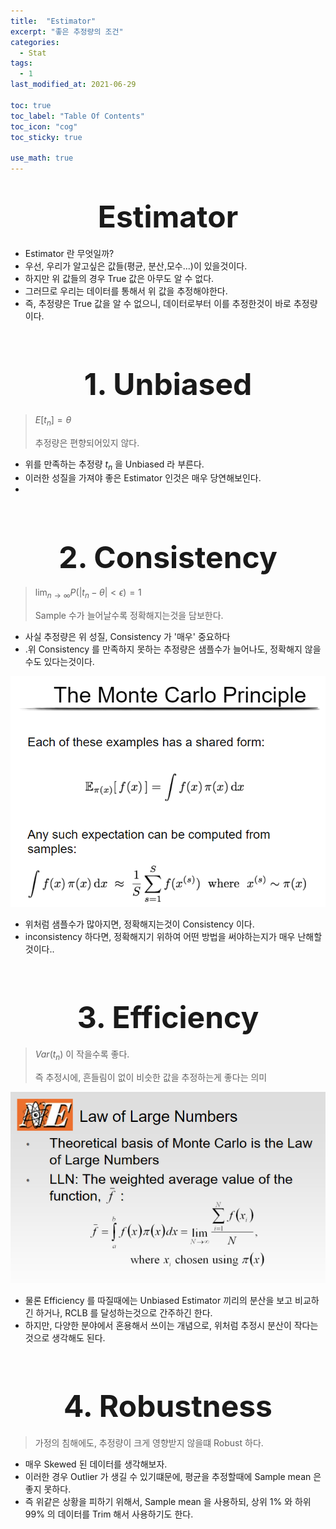 ```yaml
---
title:  "Estimator"
excerpt: "좋은 추정량의 조건"
categories:
  - Stat
tags:
  - 1
last_modified_at: 2021-06-29

toc: true
toc_label: "Table Of Contents"
toc_icon: "cog"
toc_sticky: true

use_math: true
---
```


# <center><font size="10">Estimator</font></center>

- Estimator 란 무엇일까? 
- 우선, 우리가 알고싶은 값들(평균, 분산,모수...)이 있을것이다. 
- 하지만 위 값들의 경우 True 값은 아무도 알 수 없다. 
- 그러므로 우리는 데이터를 통해서 위 값을 추정해야한다. 
- 즉, 추정량은 True 값을 알 수 없으니, 데이터로부터 이를 추정한것이 바로 추정량이다.

<BR>

# <center><font size="10">1. Unbiased</font></center>

> $E[t_n] = \theta$
>
> 추정량은 편향되어있지 않다.

- 위를 만족하는 추정량 $t_n$ 을 Unbiased 라 부른다. 
- 이러한 성질을 가져야 좋은 Estimator 인것은 매우 당연해보인다.
- 

<br>

# <center><font size="10">2. Consistency</font></center>

> $\displaystyle \lim_{n\to \infty} P(| t_n - \theta| < \epsilon ) = 1$
>
> Sample 수가 늘어날수록 정확해지는것을 담보한다.

- 사실 추정량은 위 성질, Consistency 가 '매우' 중요하다
- .위 Consistency 를 만족하지 못하는 추정량은 샘플수가 늘어나도, 정확해지 않을수도 있다는것이다.

![png](/assets/images/Stat/5_1.png)

- 위처럼 샘플수가 많아지면, 정확해지는것이 Consistency 이다. 
- inconsistency 하다면, 정확해지기 위하여 어떤 방법을 써야하는지가 매우 난해할 것이다..

<br>

# <center><font size="10">3. Efficiency</font></center>

>$Var(t_n)$ 이 작을수록 좋다.
>
>즉 추정시에, 흔들림이 없이 비슷한 값을 추정하는게 좋다는 의미

![png](/assets/images/Stat/5_2.png)

- 물론 Efficiency 를 따질때에는 Unbiased Estimator 끼리의 분산을 보고 비교하긴 하거나, RCLB 를 달성하는것으로 간주하긴 한다.
- 하지만, 다양한 분야에서 혼용해서 쓰이는 개념으로, 위처럼 추정시 분산이 작다는것으로 생각해도 된다.

<br>

# <center><font size="10">4. Robustness</font></center>

>가정의 침해에도, 추정량이 크게 영향받지 않을떄 Robust 하다.

- 매우 Skewed 된 데이터를 생각해보자. 
- 이러한 경우 Outlier 가 생길 수 있기떄문에, 평균을 추정할때에 Sample mean 은 좋지 못하다.
- 즉 위같은 상황을 피하기 위해서, Sample mean 을 사용하되, 상위 1% 와 하위 99% 의 데이터를 Trim 해서 사용하기도 한다. 


